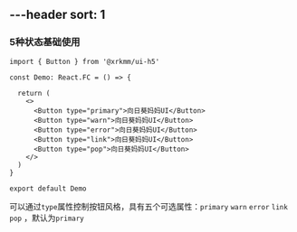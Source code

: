 ---header
sort: 1
---

### 5种状态基础使用

```tsx
import { Button } from '@xrkmm/ui-h5'

const Demo: React.FC = () => {

  return (
    <>
      <Button type="primary">向日葵妈妈UI</Button>
      <Button type="warn">向日葵妈妈UI</Button>
      <Button type="error">向日葵妈妈UI</Button>
      <Button type="link">向日葵妈妈UI</Button>
      <Button type="pop">向日葵妈妈UI</Button>
    </>
  )
}

export default Demo
```
可以通过`type`属性控制按钮风格，具有五个可选属性：`primary` `warn` `error` `link` `pop` ，默认为`primary`
